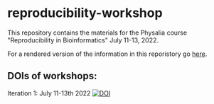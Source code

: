 # reproducibility-workshop
This repository contains the materials for the Physalia course "Reproducibility in Bioinformatics" July 11-13, 2022.

For a rendered version of the information in this reporistory go [here](https://reproducibility-workshop.readthedocs.io/en/latest/).

## DOIs of workshops:

Iteration 1: July 11-13th 2022 [![DOI](https://zenodo.org/badge/499112215.svg)](https://zenodo.org/badge/latestdoi/499112215)


